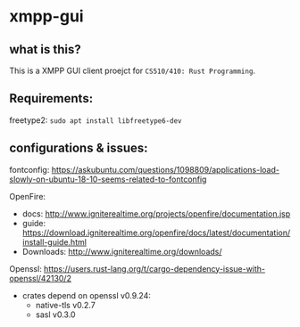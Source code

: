 # xmpp-gui

## what is this?
This is a XMPP GUI client proejct for `CS510/410: Rust Programming`.


## Requirements:
freetype2: `sudo apt install libfreetype6-dev`


## configurations & issues:
fontconfig: https://askubuntu.com/questions/1098809/applications-load-slowly-on-ubuntu-18-10-seems-related-to-fontconfig 

OpenFire: 
* docs: http://www.igniterealtime.org/projects/openfire/documentation.jsp 
* guide: https://download.igniterealtime.org/openfire/docs/latest/documentation/install-guide.html
* Downloads: http://www.igniterealtime.org/downloads/ 

Openssl: https://users.rust-lang.org/t/cargo-dependency-issue-with-openssl/42130/2 
* crates depend on openssl v0.9.24:
    * native-tls v0.2.7
    * sasl v0.3.0